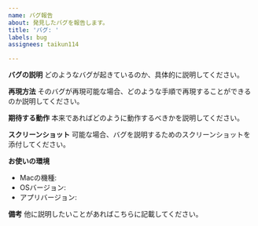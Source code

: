 ```yaml
---
name: バグ報告
about: 発見したバグを報告します。
title: 'バグ: '
labels: bug
assignees: taikun114

---
```


**バグの説明**
どのようなバグが起きているのか、具体的に説明してください。


**再現方法**
そのバグが再現可能な場合、どのような手順で再現することができるのか説明してください。


**期待する動作**
本来であればどのように動作するべきかを説明してください。


**スクリーンショット**
可能な場合、バグを説明するためのスクリーンショットを添付してください。


**お使いの環境**
 - Macの機種: 
 - OSバージョン: 
 - アプリバージョン: 


**備考**
他に説明したいことがあればこちらに記載してください。
